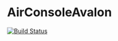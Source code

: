 # AirConsoleAvalon
[![Build Status](https://travis-ci.org/bradndon/AirConsoleAvalon.svg?branch=master)](https://travis-ci.org/bradndon/AirConsoleAvalon)
